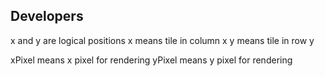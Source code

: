 ## Developers
x and y are logical positions
x means tile in column x
y means tile in row y

xPixel means x pixel for rendering
yPixel means y pixel for rendering

